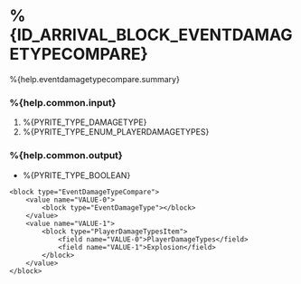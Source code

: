 # %{ID_ARRIVAL_BLOCK_EVENTDAMAGETYPECOMPARE}

%{help.eventdamagetypecompare.summary}

### %{help.common.input}

1. %{PYRITE_TYPE_DAMAGETYPE}
2. %{PYRITE_TYPE_ENUM_PLAYERDAMAGETYPES}

### %{help.common.output}

-   %{PYRITE_TYPE_BOOLEAN}

```
<block type="EventDamageTypeCompare">
    <value name="VALUE-0">
        <block type="EventDamageType"></block>
    </value>
    <value name="VALUE-1">
        <block type="PlayerDamageTypesItem">
            <field name="VALUE-0">PlayerDamageTypes</field>
            <field name="VALUE-1">Explosion</field>
        </block>
    </value>
</block>
```

